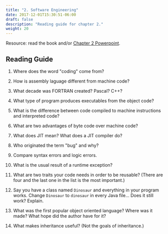 ```yaml
---
title: "2. Software Engineering"
date: 2017-12-01T15:30:51-06:00
draft: false
description: "Reading guide for chapter 2."
weight: 20
---
```


Resource: read the book and/or [Chapter 2 Powerpoint](http://www.skylit.com/javamethods/ppt/Ch02.ppt).

## Reading Guide

1. Where does the word "coding" come from?

2. How is assembly laguage different from machine code?

3. What decade was FORTRAN created? Pascal? C++? 

4. What type of program produces executables from the object code?

5. What is the difference between code compiled to machine instructions and interpreted code?

6. What are two advantages of byte code over machine code?

7. What does JIT mean? What does a JIT compiler do?

8. Who originated the term "bug" and why?

9. Compare syntax errors and logic errors.

10. What is the usual result of a runtime exception?

11. What are two traits your code needs in order to be reusable? (There are four and the last one in the list is the most important.)

12. Say you have a class named `Dinosaur` and everything in your program
    works. Change `Dinosaur` to `dinosaur` in every Java file... Does
    it still work? Explain.

13. What was the first popular object oriented language? Where was it made? What hope did the author have for it?

13. What makes inheritance useful? (Not the goals of inheritance.)

